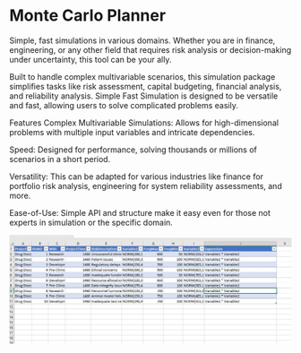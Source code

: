 # Monte Carlo Planner
Simple, fast simulations in various domains. Whether you are in finance, engineering, or any other field that requires risk analysis or decision-making under uncertainty, this tool can be your ally.

Built to handle complex multivariable scenarios, this simulation package simplifies tasks like risk assessment, capital budgeting, financial analysis, and reliability analysis. Simple Fast Simulation is designed to be versatile and fast, allowing users to solve complicated problems easily.

Features
Complex Multivariable Simulations: Allows for high-dimensional problems with multiple input variables and intricate dependencies.

Speed: Designed for performance, solving thousands or millions of scenarios in a short period.

Versatility: This can be adapted for various industries like finance for portfolio risk analysis, engineering for system reliability assessments, and more.

Ease-of-Use: Simple API and structure make it easy even for those not experts in simulation or the specific domain.

![Screenshot](excel_capture.JPG)
